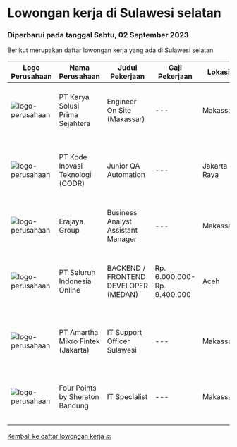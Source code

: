 
  # Lowongan kerja di Sulawesi selatan

  ### Diperbarui pada tanggal Sabtu, 02 September 2023

  Berikut merupakan daftar lowongan kerja yang ada di Sulawesi selatan

  |Logo Perusahaan | Nama Perusahaan | Judul Pekerjaan | Gaji Pekerjaan | Lokasi | Deskripsi | Tanggal diunggah | Pranala |
  | -------------- | --------------- | --------------- | --------- | --------- | -------------- | ------- | ----------- |
  |![logo-perusahaan](https://image-service-cdn.seek.com.au/bb0f2c313297f2db3d497466b95d7da85644edc0/ee4dce1061f3f616224767ad58cb2fc751b8d2dc)|PT Karya Solusi Prima Sejahtera|Engineer On Site (Makassar)|---|Makassar|Kualifikasi: Pendidikan minimal D3/S1 Teknik Informatika/Teknik Telekomunikasi Memiliki pengalaman pekerjaan dibidang yang sama minimal 1 tahun...|Jumat, 01 September 2023|https://www.jobstreet.co.id/id/job/engineer-on-site-makassar-4455828?token=0~6db28a88-ac07-4725-8936-95f87b6a403b&sectionRank=1&jobId=jobstreet-id-job-4455828|
|![logo-perusahaan](https://image-service-cdn.seek.com.au/6d97a4ffe0f325e8e84b260a2064eead4009eff7/ee4dce1061f3f616224767ad58cb2fc751b8d2dc)|PT Kode Inovasi Teknologi (CODR)|Junior QA Automation|---|Jakarta Raya|Minimum Requirements: Candidates must possess at least a Bachelor's Degree in Engineering (Computer/Telecommunication), Computer Science/Information...|Rabu, 30 Agustus 2023|https://www.jobstreet.co.id/id/job/junior-qa-automation-4453401?token=0~6db28a88-ac07-4725-8936-95f87b6a403b&sectionRank=2&jobId=jobstreet-id-job-4453401|
|![logo-perusahaan](https://image-service-cdn.seek.com.au/1a2c5a4ce6128662ea32374602a92543f60d4144/ee4dce1061f3f616224767ad58cb2fc751b8d2dc)|Erajaya Group|Business Analyst Assistant Manager|---|Makassar|Responsibilities : Analyze business aspect related to pain points, outlining problems, opportunities, and solutions Perform detailed analysis and...|Kamis, 24 Agustus 2023|https://www.jobstreet.co.id/id/job/business-analyst-assistant-manager-4447653?token=0~6db28a88-ac07-4725-8936-95f87b6a403b&sectionRank=3&jobId=jobstreet-id-job-4447653|
|![logo-perusahaan](https://image-service-cdn.seek.com.au/0b0211cd04dfde6741552748d1d29459a06346af/ee4dce1061f3f616224767ad58cb2fc751b8d2dc)|PT Seluruh Indonesia Online|BACKEND / FRONTEND DEVELOPER (MEDAN)|Rp. 6.000.000-Rp. 9.400.000|Aceh|Memiliki pengalaman leadership sebagai Manager sebelumnya.Back End Engineer1. Memiliki pengalaman dalam membangun RESTful APIs2. Menguasai bahasa...|Sabtu, 05 Agustus 2023|https://www.jobstreet.co.id/id/job/backend-frontend-developer-medan-4428232?token=0~6db28a88-ac07-4725-8936-95f87b6a403b&sectionRank=4&jobId=jobstreet-id-job-4428232|
|![logo-perusahaan](https://image-service-cdn.seek.com.au/e3c8d7ac80f95d86decbfd288bf5381cc379a2f1/ee4dce1061f3f616224767ad58cb2fc751b8d2dc)|PT Amartha Mikro Fintek (Jakarta)|IT Support Officer Sulawesi|---|Makassar|Installing and configuring computer hardware, software, systems, networks, printers, and scanners Monitoring and maintaining computer systems and...|Minggu, 27 Agustus 2023|https://www.jobstreet.co.id/id/job/it-support-officer-sulawesi-1036788066?token=0~6db28a88-ac07-4725-8936-95f87b6a403b&sectionRank=5&jobId=jobstreet-id-job-1036788066|
|![logo-perusahaan](https://i.ibb.co/sqvTCh9/112815900-stock-vector-no-image-available-icon-flat-vector.webp)|Four Points by Sheraton Bandung|IT Specialist|---|Makassar|POSITION SUMMARYFollow all company policies and procedures; protect company assets. Address guests’ service needs. Exchange information with other...|Jumat, 11 Agustus 2023|https://www.jobstreet.co.id/id/job/it-specialist-1036660083?token=0~6db28a88-ac07-4725-8936-95f87b6a403b&sectionRank=6&jobId=jobstreet-id-job-1036660083|


  [Kembali ke daftar lowongan kerja 🔙](../README.md#daftar-lowongan-kerja)
  